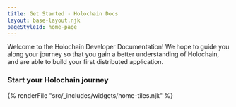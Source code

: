 ```yaml
---
title: Get Started - Holochain Docs
layout: base-layout.njk
pageStyleId: home-page
---
```


Welcome to the Holochain Developer Documentation! We hope to guide you along your journey so that you gain a better understanding of Holochain, and are able to build your first distributed application.

### Start your Holochain journey

{% renderFile "src/_includes/widgets/home-tiles.njk" %}